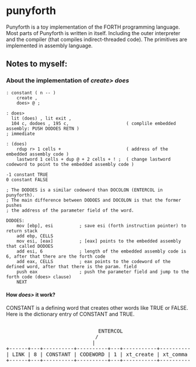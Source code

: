 # punyforth

Punyforth is a toy implementation of the FORTH programming language. Most parts of Punyforth is written in itself. Including the outer interpreter and the compiler (that compiles indirect-threaded code). The primitives are implemented in assembly language.

## Notes to myself:

### About the implementation of *create> does*

```forth
: constant ( n -- ) 
    create , 
    does> @ ;
    
: does>
  lit (does) , lit exit ,
  104 c, dodoes , 195 c,                      ( complile embedded assembly: PUSH DODOES RETN )
; immediate

: (does)
    rdup r> 1 cells +                         ( address of the embedded assembly code )
    lastword 1 cells + dup @ + 2 cells + ! ;  ( change lastword codeword to point to the embedded assembly code )

-1 constant TRUE 
0 constant FALSE

```

```assembly
; The DODOES is a similar codeword than DOCOLON (ENTERCOL in punyforth). 
; The main difference between DODOES and DOCOLON is that the former pushes 
; the address of the parameter field of the word.

DODOES:
    mov [ebp], esi          ; save esi (forth instruction pointer) to return stack
    add ebp, CELLS
    mov esi, [eax]          ; [eax] points to the embedded assembly that called DODOES
    add esi, 6              ; length of the embedded assembly code is 6, after that there are the forth code
    add eax, CELLS          ; eax points to the codeword of the defined word, after that there is the param. field
    push eax                ; push the parameter field and jump to the forth code (does> clause) 
    NEXT

```

#### How *does>* it work?

CONSTANT is a defining word that creates other words like TRUE or FALSE. Here is the dictionary entry of CONSTANT and TRUE.

<pre>                        
                              ENTERCOL
                             /
                            |
+------+---+----------+----------+---+-----------+----------+-----------+---------+----------------------+----------+
| LINK | 8 | CONSTANT | CODEWORD | 1 | xt_create | xt_comma | xt_(does) | xt_exit | asm: push dodoes ret | xt_fetch |
+------+---+----------+----------+---+-----------+----------+-----------+---------+----------------------+----------+
                                                                                             /
                                                                                            |
                                                                 +------+---+------+---+----------+----+---------+
                                                                 | LINK | 4 | TRUE | 1 | CODEWORD | -1 | xt_exit |
                                                                 +------+---+------+---+----------+----+---------+

</pre>
